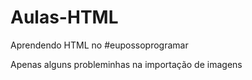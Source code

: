 # Aulas-HTML
Aprendendo HTML no #eupossoprogramar

Apenas alguns probleminhas na importação de imagens
